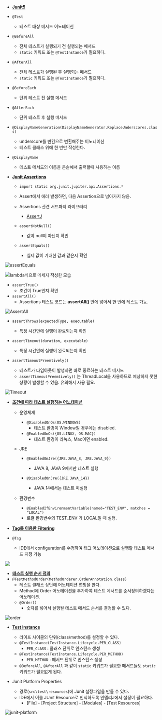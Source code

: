 - **[Junit5](https://junit.org/junit5/docs/current/user-guide/#writing-tests-annotations)**
- `@Test`
   - 테스트 대상 메서드 어노테이션
  
 - `@BeforeAll`
     - 전체 테스트가 실행되기 전 실행되는 메서드
    - `static` 키워드 또는 `@TestInstance`가 필요하다.
  
 - `@AfterAll`
     - 전체 테스트가 실행된 후 실행되는 메서드
    - `static` 키워드 또는 `@TestInstance`가 필요하다.
  
 - `@BeforeEach`
     - 단위 테스트 전 실행 메서드
  
 - `@AfterEach`
     - 단위 테스트 후 실행 메서드
  
 - `@DisplayNameGeneration(DisplayNameGenerator.ReplaceUnderscores.class)`
     - underscore를 빈칸으로 변환해주는 어노테이션
     - 테스트 클래스 위에 한 번만 작성한다.
  
 - `@DisplayName`
   - 테스트 메서드의 이름을 콘솔에서 출력할때 사용하는 이름
  
- **[Junit Assertions](https://junit.org/junit5/docs/current/user-guide/#writing-tests-assertions)**

  - `import static org.junit.jupiter.api.Assertions.*`
   - Assert에서 에러 발생하면, 다음 Assertion으로 넘아가지 않음.

   - Assertions 관련 서드파티 라이브러리

      - [AssertJ](https://assertj.github.io/doc/)

   - `assertNotNull()`
     - 값이 null이 아닌지 확인

   - `assertEquals()`

     - 실제 값이 기대한 값과 같은지 확인

![assertEquals](\src\main\resources\static\img\assertEquals.JPG)

![lambda식으로 메세지 작성한 모습](\src\main\resources\static\img\lambda-message.JPG)

- `assertTrue()`
   - 조건이 True인지 확인
- `assertAll()` 
   - Assertions 테스트 코드는 **assertAll()** 안에 넣어서 한 번에 테스트 가능. 

![AssertAll](\src\main\resources\static\img\assertAll.JPG)

- `assertThrows(expectedType, executable)`  	
   - 특정 시간안에 실행이 완료되는지 확인

- `assertTimeout(duration, executable)` 
  - 특정 시간안에 실행이 완료되는지 확인
- `assertTimeoutPreemtively()` 
  - 테스트가 타임아웃이 발생하면 바로 종료하는 테스트 메서드
  - `assertTimeoutPreemtively()` 는 ThreadLocal을 사용하므로 예상하지 못한 상황이 발생할 수 있음. 유의해서 사용 필요.

![Timeout](\src\main\resources\static\img\timeout.JPG)



- **[조건에 따라 테스트 실행하는 어노테이션](https://junit.org/junit5/docs/current/user-guide/#writing-tests-conditional-execution)**

  - 운영체제
     - `@DisabledOnOs(OS.WINDOWS) `
       - 테스트 환경이 Window일 경우에는 disabled.
      - `@EnabledOnOs({OS.LINUX, OS.MAC})` 
        - 테스트 환경이 리눅스, Mac이면 enabled.

   - JRE

     - `@EnabledOnJre({JRE.JAVA_8, JRE.JAVA_9})` 
       - JAVA 8, JAVA 9에서만 테스트 실행

      - `@DisabledOnJre({JRE.JAVA_14})`
        - JAVA 14에서는 테스트 미실행

   - 환경변수

     - `@EnabledIfEnvironmentVariable(named="TEST_ENV", matches = "LOCAL") `
     - 로컬 환경변수의 TEST_ENV 가 LOCAL일 때 실행.



- **[Tag를 이용한 Filtering](https://junit.org/junit5/docs/current/user-guide/#writing-tests-tagging-and-filtering)**
- `@Tag` 
     - IDE에서 configuration를 수정하여 태그 어노테이션으로 실행할 테스트 메서드 지정 가능

![](\src\main\resources\static\img\tag.JPG)



- **[테스트 실행 순서 정의](https://junit.org/junit5/docs/current/user-guide/#writing-tests-test-execution-order)**
- `@TestMethodOrder(MethodOrderer.OrderAnnotation.class)`
     - 테스트 클래스 상단에 어노테이션 맵핑을 한다.
     - Method에 Order 어노테이션을 추가하여 테스트 메서드를 순서정의하겠다는 어노테이션.
   - `@Order()` 
     - 숫자를 넣어서 실행될 테스트 메서드 순서를 결정할 수 있다.

![order](\src\main\resources\static\img\order.JPG)



- **[Test Instance](https://junit.org/junit5/docs/current/user-guide/#writing-tests-test-instance-lifecycle)**
   - 라이프 사이클의 단위(class/method)를 설정할 수 있다.
   - `@TestInstance(TestInstance.Lifecycle.PER_CLASS)`
      - `PER_CLASS` : 클래스 단위로 인스턴스 생성
   - `@TestInstance(TestInstance.Lifecycle.PER_METHOD)`
      - `PER_METHOD` : 메서드 단위로 인스턴스 생성
   - `@BeforeAll`, `@AfterAll` 과 같이 `static` 키워드가 필요한 메서드들도 `static` 키워드가 필요없게 된다.



- Junit Platform Properties
   - 경로(`src\test\resources`)에 Junit 설정파일을 만들 수 있다.
   - IDE에서 이를 JUnit Resource로 인식하도록 인텔리J에서 설정이 필요하다.
      - [File] - [Project Structure] - [Modules] - [Test Resources]

![junit-platform](\src\main\resources\static\img\junit-platform.JPG)